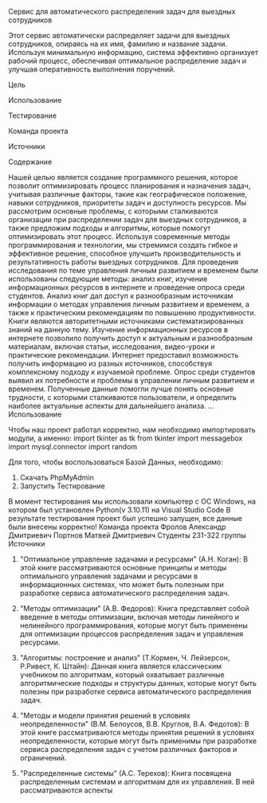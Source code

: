 Сервис для автоматического распределения задач для выездных сотрудников

Этот сервис автоматически распределяет задачи для выездных сотрудников, опираясь на их имя, фамилию и название задачи. Используя минимальную информацию, система эффективно организует рабочий процесс, обеспечивая оптимальное распределение задач и улучшая оперативность выполнения поручений.

Цель

Использование

Тестирование

Команда проекта

Источники

Содержание

Нашей целью является создание программного решения, которое позволит оптимизировать процесс планирования и назначения задач, учитывая различные факторы, такие как географическое положение, навыки сотрудников, приоритеты задач и доступность ресурсов.
Мы рассмотрим основные проблемы, с которыми сталкиваются организации при распределении задач для выездных сотрудников, а также предложим подходы и алгоритмы, которые помогут оптимизировать этот процесс. Используя современные методы программирования и технологии, мы стремимся создать гибкое и эффективное решение, способное улучшить производительность и результативность работы выездных сотрудников.
Для проведения исследования по теме управления личным развитием и временем были использованы следующие методы: анализ книг, изучение информационных ресурсов в интернете и проведение опроса среди студентов.
Анализ книг дал доступ к разнообразным источникам информации о методах управления личным развитием и временем, а также к практическим рекомендациям по повышению продуктивности. Книги являются авторитетными источниками систематизированных знаний на данную тему.
Изучение информационных ресурсов в интернете позволило получить доступ к актуальным и разнообразным материалам, включая статьи, исследования, видео-уроки и практические рекомендации. Интернет предоставил возможность получить информацию из разных источников, способствуя комплексному подходу к изучаемой проблеме.
Опрос среди студентов выявил их потребности и проблемы в управлении личным развитием и временем. Полученные данные помогли лучше понять основные трудности, с которыми сталкиваются пользователи, и определить наиболее актуальные аспекты для дальнейшего анализа.
...
Использование

Чтобы наш проект работал корректно, нам необходимо импортировать модули, а именно:
import tkinter as tk
from tkinter import messagebox
import mysql.connector
import random

Для того, чтобы воспользоваться Базой Данных, необходимо:

1) Скачать PhpMyAdmin
2) Запустить
Тестирование

В момент тестирования мы использовали компьютер с ОС Windows, на котором был установлен Python(v 3.10.11) на Visual Studio Code
В результате тестирования проект был успешно запущен, все данные были внесены корректно!
Команда проекта
Фролов Александр Дмитриевич
Портнов Матвей Дмитриевич
Студенты 231-322 группы
Источники

1.	"Оптимальное управление задачами и ресурсами" (А.Н. Коган): В этой книге рассматриваются основные принципы и методы оптимального управления задачами и ресурсами в информационных системах, что может быть полезным при разработке сервиса автоматического распределения задач.

2.	"Методы оптимизации" (А.В. Федоров): Книга представляет собой введение в методы оптимизации, включая методы линейного и нелинейного программирования, которые могут быть применены для оптимизации процессов распределения задач и управления ресурсами.

3.	"Алгоритмы: построение и анализ" (Т.Кормен, Ч. Лейзерсон, Р.Ривест, К. Штайн): Данная книга является классическим учебником по алгоритмам, который охватывает различные алгоритмические подходы и структуры данных, которые могут быть полезны при разработке сервиса автоматического распределения задач.

4.	"Методы и модели принятия решений в условиях неопределенности" (В.М. Белоусов, В.В. Круглов, В.А. Федотов): В этой книге рассматриваются методы принятия решений в условиях неопределенности, которые могут быть применимы при разработке сервиса распределения задач с учетом различных факторов и ограничений.

5.	"Распределенные системы" (А.С. Терехов): Книга посвящена распределенным системам и алгоритмам для их управления. В ней рассматриваются аспекты
